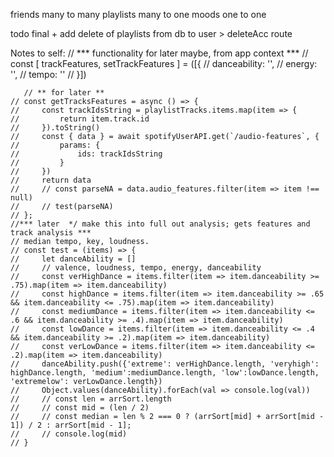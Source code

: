 friends many to many
playlists many to one
moods one to one

todo final
    + add delete of playlists from db to user > deleteAcc route

Notes to self:
    // *** functionality for later maybe, from app context ***
    // const [ trackFeatures, setTrackFeatures ] = ([{
    //     danceability: '',
    //     energy: '',
    //     tempo: ''
    // }])

       // ** for later **
    // const getTracksFeatures = async () => {
    //     const trackIdsString = playlistTracks.items.map(item => {
    //         return item.track.id
    //     }).toString()
    //     const { data } = await spotifyUserAPI.get(`/audio-features`, {
    //         params: {
    //             ids: trackIdsString
    //         }
    //     })
    //     return data
    //     // const parseNA = data.audio_features.filter(item => item !== null)
    //     // test(parseNA)
    // };
    //*** later  */ make this into full out analysis; gets features and track analysis ***
    // median tempo, key, loudness.
    // const test = (items) => {
    //     let danceAbility = []
    //     // valence, loudness, tempo, energy, danceability
    //     const verHighDance = items.filter(item => item.danceability >= .75).map(item => item.danceability)
    //     const highDance = items.filter(item => item.danceability >= .65 && item.danceability <= .75).map(item => item.danceability)
    //     const mediumDance = items.filter(item => item.danceability <= .6 && item.danceability >= .4).map(item => item.danceability)
    //     const lowDance = items.filter(item => item.danceability <= .4 && item.danceability >= .2).map(item => item.danceability)
    //     const verLowDance = items.filter(item => item.danceability <= .2).map(item => item.danceability)
    //     danceAbility.push({'extreme': verHighDance.length, 'veryhigh': highDance.length, 'medium':mediumDance.length, 'low':lowDance.length, 'extremelow': verLowDance.length})
    //     Object.values(danceAbility).forEach(val => console.log(val))
    //     // const len = arrSort.length
    //     // const mid = (len / 2)
    //     // const median = len % 2 === 0 ? (arrSort[mid] + arrSort[mid - 1]) / 2 : arrSort[mid - 1];
    //     // console.log(mid)
    // }